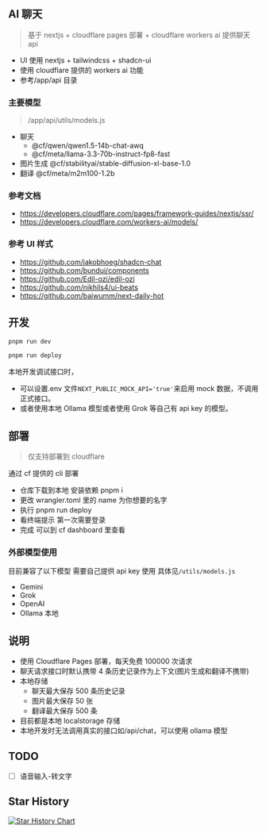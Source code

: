 ## AI 聊天

> 基于 nextjs + cloudflare pages 部署 + cloudflare workers ai 提供聊天 api

- UI 使用 nextjs + tailwindcss + shadcn-ui
- 使用 cloudflare 提供的 workers ai 功能
- 参考/app/api 目录



### 主要模型

> /app/api/utils/models.js

- 聊天
  - @cf/qwen/qwen1.5-14b-chat-awq
  - @cf/meta/llama-3.3-70b-instruct-fp8-fast
- 图片生成 @cf/stabilityai/stable-diffusion-xl-base-1.0
- 翻译 @cf/meta/m2m100-1.2b

### 参考文档

- https://developers.cloudflare.com/pages/framework-guides/nextjs/ssr/
- https://developers.cloudflare.com/workers-ai/models/

### 参考 UI 样式

- https://github.com/jakobhoeg/shadcn-chat
- https://github.com/bundui/components
- https://github.com/Edil-ozi/edil-ozi
- https://github.com/nikhils4/ui-beats
- https://github.com/baiwumm/next-daily-hot

## 开发

```bash
pnpm run dev

pnpm run deploy
```

本地开发调试接口时，

- 可以设置.env 文件`NEXT_PUBLIC_MOCK_API='true'`来启用 mock 数据，不调用正式接口。
- 或者使用本地 Ollama 模型或者使用 Grok 等自己有 api key 的模型。

## 部署

> 仅支持部署到 cloudflare

通过 cf 提供的 cli 部署

- 仓库下载到本地 安装依赖 pnpm i
- 更改 wrangler.toml 里的 name 为你想要的名字
- 执行 pnpm run deploy
- 看终端提示 第一次需要登录
- 完成 可以到 cf dashboard 里查看

### 外部模型使用

目前兼容了以下模型 需要自己提供 api key 使用 具体见`/utils/models.js`

- Gemini
- Grok
- OpenAI
- Ollama 本地

## 说明

- 使用 Cloudflare Pages 部署，每天免费 100000 次请求
- 聊天请求接口时默认携带 4 条历史记录作为上下文(图片生成和翻译不携带)
- 本地存储
  - 聊天最大保存 500 条历史记录
  - 图片最大保存 50 张
  - 翻译最大保存 500 条
- 目前都是本地 localstorage 存储
- 本地开发时无法调用真实的接口如/api/chat，可以使用 ollama 模型

## TODO

- [ ] 语音输入-转文字

## Star History

[![Star History Chart](https://api.star-history.com/svg?repos=wuyangwang/my-chat-web&type=Date)](https://star-history.com/#wuyangwang/my-chat-web&Date)
